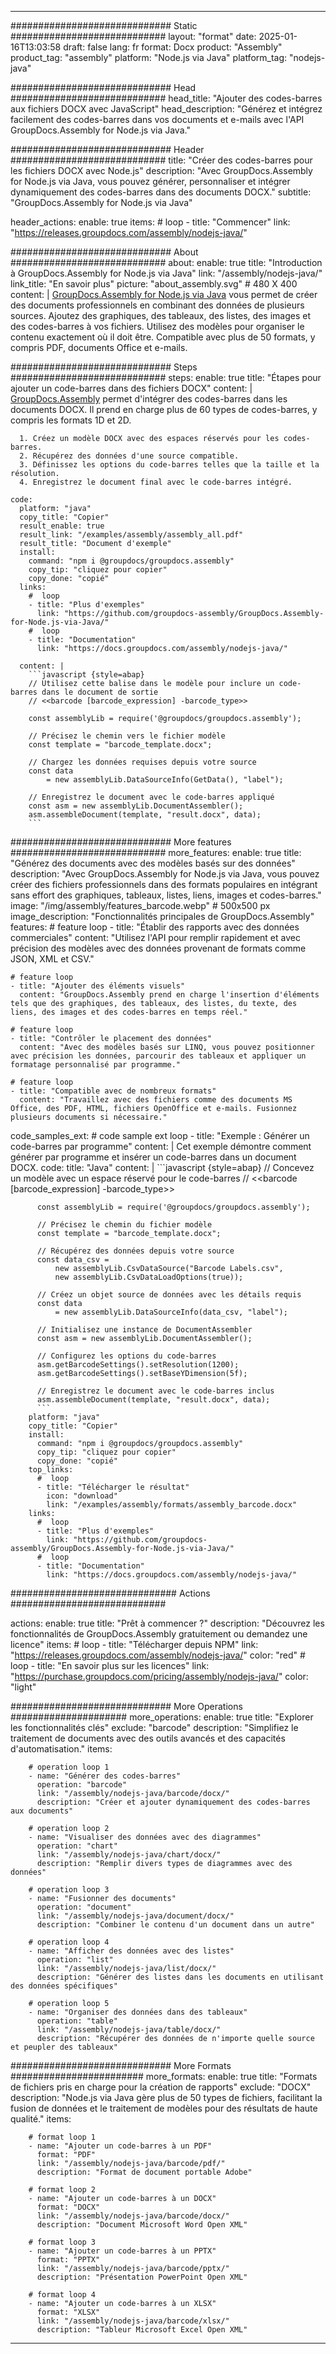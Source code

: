 



---
############################# Static ############################
layout: "format"
date:  2025-01-16T13:03:58
draft: false
lang: fr
format: Docx
product: "Assembly"
product_tag: "assembly"
platform: "Node.js via Java"
platform_tag: "nodejs-java"

############################# Head ############################
head_title: "Ajouter des codes-barres aux fichiers DOCX avec JavaScript"
head_description: "Générez et intégrez facilement des codes-barres dans vos documents et e-mails avec l'API GroupDocs.Assembly for Node.js via Java."

############################# Header ############################
title: "Créer des codes-barres pour les fichiers DOCX avec Node.js" 
description: "Avec GroupDocs.Assembly for Node.js via Java, vous pouvez générer, personnaliser et intégrer dynamiquement des codes-barres dans des documents DOCX."
subtitle: "GroupDocs.Assembly for Node.js via Java" 

header_actions:
  enable: true
  items:
    #  loop
    - title: "Commencer"
      link: "https://releases.groupdocs.com/assembly/nodejs-java/"
      
############################# About ############################
about:
    enable: true
    title: "Introduction à GroupDocs.Assembly for Node.js via Java"
    link: "/assembly/nodejs-java/"
    link_title: "En savoir plus"
    picture: "about_assembly.svg" # 480 X 400
    content: |
       [GroupDocs.Assembly for Node.js via Java](/assembly/nodejs-java/) vous permet de créer des documents professionnels en combinant des données de plusieurs sources. Ajoutez des graphiques, des tableaux, des listes, des images et des codes-barres à vos fichiers. Utilisez des modèles pour organiser le contenu exactement où il doit être. Compatible avec plus de 50 formats, y compris PDF, documents Office et e-mails.

############################# Steps ############################
steps:
    enable: true
    title: "Étapes pour ajouter un code-barres dans des fichiers DOCX"
    content: |
      [GroupDocs.Assembly](/assembly/nodejs-java/) permet d'intégrer des codes-barres dans les documents DOCX. Il prend en charge plus de 60 types de codes-barres, y compris les formats 1D et 2D.
      
      1. Créez un modèle DOCX avec des espaces réservés pour les codes-barres.
      2. Récupérez des données d'une source compatible.
      3. Définissez les options du code-barres telles que la taille et la résolution.
      4. Enregistrez le document final avec le code-barres intégré.
   
    code:
      platform: "java"
      copy_title: "Copier"
      result_enable: true
      result_link: "/examples/assembly/assembly_all.pdf"
      result_title: "Document d'exemple"
      install:
        command: "npm i @groupdocs/groupdocs.assembly"
        copy_tip: "cliquez pour copier"
        copy_done: "copié"
      links:
        #  loop
        - title: "Plus d'exemples"
          link: "https://github.com/groupdocs-assembly/GroupDocs.Assembly-for-Node.js-via-Java/"
        #  loop
        - title: "Documentation"
          link: "https://docs.groupdocs.com/assembly/nodejs-java/"
          
      content: |
        ```javascript {style=abap}
        // Utilisez cette balise dans le modèle pour inclure un code-barres dans le document de sortie
        // <<barcode [barcode_expression] -barcode_type>>
    
        const assemblyLib = require('@groupdocs/groupdocs.assembly');

        // Précisez le chemin vers le fichier modèle
        const template = "barcode_template.docx";

        // Chargez les données requises depuis votre source
        const data 
            = new assemblyLib.DataSourceInfo(GetData(), "label");

        // Enregistrez le document avec le code-barres appliqué
        const asm = new assemblyLib.DocumentAssembler();
        asm.assembleDocument(template, "result.docx", data);
        ```           

############################# More features ############################
more_features:
  enable: true
  title: "Générez des documents avec des modèles basés sur des données"
  description: "Avec GroupDocs.Assembly for Node.js via Java, vous pouvez créer des fichiers professionnels dans des formats populaires en intégrant sans effort des graphiques, tableaux, listes, liens, images et codes-barres."
  image: "/img/assembly/features_barcode.webp" # 500x500 px
  image_description: "Fonctionnalités principales de GroupDocs.Assembly"
  features:
    # feature loop
    - title: "Établir des rapports avec des données commerciales"
      content: "Utilisez l'API pour remplir rapidement et avec précision des modèles avec des données provenant de formats comme JSON, XML et CSV."

    # feature loop
    - title: "Ajouter des éléments visuels"
      content: "GroupDocs.Assembly prend en charge l'insertion d'éléments tels que des graphiques, des tableaux, des listes, du texte, des liens, des images et des codes-barres en temps réel."

    # feature loop
    - title: "Contrôler le placement des données"
      content: "Avec des modèles basés sur LINQ, vous pouvez positionner avec précision les données, parcourir des tableaux et appliquer un formatage personnalisé par programme."

    # feature loop
    - title: "Compatible avec de nombreux formats"
      content: "Travaillez avec des fichiers comme des documents MS Office, des PDF, HTML, fichiers OpenOffice et e-mails. Fusionnez plusieurs documents si nécessaire."
      
  code_samples_ext:
    # code sample ext loop
    - title: "Exemple : Générer un code-barres par programme"
      content: |
        Cet exemple démontre comment générer par programme et insérer un code-barres dans un document DOCX.
      code:
        title: "Java"
        content: |
          ```javascript {style=abap}
          // Concevez un modèle avec un espace réservé pour le code-barres
          // <<barcode [barcode_expression] -barcode_type>>
          
          const assemblyLib = require('@groupdocs/groupdocs.assembly');

          // Précisez le chemin du fichier modèle
          const template = "barcode_template.docx";

          // Récupérez des données depuis votre source
          const data_csv =
              new assemblyLib.CsvDataSource("Barcode Labels.csv", 
              new assemblyLib.CsvDataLoadOptions(true));

          // Créez un objet source de données avec les détails requis
          const data 
              = new assemblyLib.DataSourceInfo(data_csv, "label");

          // Initialisez une instance de DocumentAssembler
          const asm = new assemblyLib.DocumentAssembler();

          // Configurez les options du code-barres
          asm.getBarcodeSettings().setResolution(1200);
          asm.getBarcodeSettings().setBaseYDimension(5f);

          // Enregistrez le document avec le code-barres inclus
          asm.assembleDocument(template, "result.docx", data);
          ```
        platform: "java"
        copy_title: "Copier"
        install:
          command: "npm i @groupdocs/groupdocs.assembly"
          copy_tip: "cliquez pour copier"
          copy_done: "copié"
        top_links:
          #  loop
          - title: "Télécharger le résultat"
            icon: "download"
            link: "/examples/assembly/formats/assembly_barcode.docx"
        links:
          #  loop
          - title: "Plus d'exemples"
            link: "https://github.com/groupdocs-assembly/GroupDocs.Assembly-for-Node.js-via-Java/"
          #  loop
          - title: "Documentation"
            link: "https://docs.groupdocs.com/assembly/nodejs-java/"
            

            


############################## Actions ############################

actions:
  enable: true
  title: "Prêt à commencer ?"
  description: "Découvrez les fonctionnalités de GroupDocs.Assembly gratuitement ou demandez une licence"
  items:
    #  loop
    - title: "Télécharger depuis NPM"
      link: "https://releases.groupdocs.com/assembly/nodejs-java/"
      color: "red"
        #  loop
    - title: "En savoir plus sur les licences"
      link: "https://purchase.groupdocs.com/pricing/assembly/nodejs-java/"
      color: "light"


############################# More Operations #####################
more_operations:
    enable: true
    title: "Explorer les fonctionnalités clés"
    exclude: "barcode"
    description: "Simplifiez le traitement de documents avec des outils avancés et des capacités d'automatisation."
    items: 
          
        # operation loop 1
        - name: "Générer des codes-barres"
          operation: "barcode"
          link: "/assembly/nodejs-java/barcode/docx/"
          description: "Créer et ajouter dynamiquement des codes-barres aux documents"

        # operation loop 2
        - name: "Visualiser des données avec des diagrammes"
          operation: "chart"
          link: "/assembly/nodejs-java/chart/docx/"
          description: "Remplir divers types de diagrammes avec des données"

        # operation loop 3
        - name: "Fusionner des documents"
          operation: "document"
          link: "/assembly/nodejs-java/document/docx/"
          description: "Combiner le contenu d'un document dans un autre"

        # operation loop 4
        - name: "Afficher des données avec des listes"
          operation: "list"
          link: "/assembly/nodejs-java/list/docx/"
          description: "Générer des listes dans les documents en utilisant des données spécifiques"

        # operation loop 5
        - name: "Organiser des données dans des tableaux"
          operation: "table"
          link: "/assembly/nodejs-java/table/docx/"
          description: "Récupérer des données de n'importe quelle source et peupler des tableaux"
         
          
############################# More Formats ########################
more_formats:
    enable: true
    title: "Formats de fichiers pris en charge pour la création de rapports"
    exclude: "DOCX"
    description: "Node.js via Java gère plus de 50 types de fichiers, facilitant la fusion de données et le traitement de modèles pour des résultats de haute qualité."
    items: 
          
        # format loop 1
        - name: "Ajouter un code-barres à un PDF"
          format: "PDF"
          link: "/assembly/nodejs-java/barcode/pdf/"
          description: "Format de document portable Adobe"
          
        # format loop 2
        - name: "Ajouter un code-barres à un DOCX"
          format: "DOCX"
          link: "/assembly/nodejs-java/barcode/docx/"
          description: "Document Microsoft Word Open XML"
          
        # format loop 3
        - name: "Ajouter un code-barres à un PPTX"
          format: "PPTX"
          link: "/assembly/nodejs-java/barcode/pptx/"
          description: "Présentation PowerPoint Open XML"
          
        # format loop 4
        - name: "Ajouter un code-barres à un XLSX"
          format: "XLSX"
          link: "/assembly/nodejs-java/barcode/xlsx/"
          description: "Tableur Microsoft Excel Open XML"


          

---